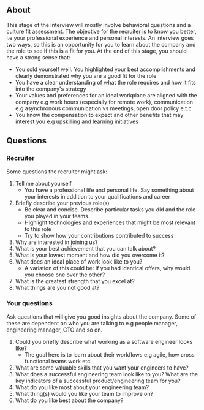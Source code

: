 ## About
This stage of the interview will mostly involve behavioral questions and a culture fit assessment. The objective for the recruiter is to know you better, i.e your professional experience and personal interests. An interview goes two ways, so this is an opportunity for you to learn about the company and the role to see if this is a fit for you. At the end of this stage, you should have a strong sense that:

- You sold yourself well. You highlighted your best accomplishments and clearly demonstrated why you are a good fit for the role
- You have a clear understanding of what the role requires and how it fits into the company's strategy
- Your values and preferences for an ideal workplace are aligned with the company e.g work hours (especially for remote work), communication e.g asynchronous communication vs meetings, open door policy e.t.c
- You know the compensation to expect and other benefits that may interest you e.g upskilling and learning initiatives

## Questions
### Recruiter
Some questions the recruiter might ask:

1. Tell me about yourself
    - You have a professional life and personal life. Say something about your interests in addition to your qualifications and career
2. Briefly describe your previous role(s)
    - Be clear and concise. Describe particular tasks you did and the role you played in your teams.
    - Highlight technologies and experiences that might be most relevant to this role
    - Try to show how your contributions contributed to success
3. Why are interested in joining us?
4. What is your best achievement that you can talk about?
5. What is your lowest moment and how did you overcome it?
6. What does an ideal place of work look like to you?
    - A variation of this could be: If you had identical offers, why would you choose one over the other?
7. What is the greatest strength that you excel at?
8. What things are you not good at?

### Your questions
Ask questions that will give you good insights about the company. Some of these are dependent on who you are talking to e.g people manager, engineering manager, CTO and so on.

1. Could you briefly describe what working as a software engineer looks like?
    - The goal here is to learn about their workflows e.g agile, how cross functional teams work etc
2. What are some valuable skills that you want your engineers to have?
3. What does a successful engineering team look like to you? What are the key indicators of a successful product/engineering team for you?
4. What do you like most about your engineering team?
5. What thing(s) would you like your team to improve on?
6. What do you like best about the company?
